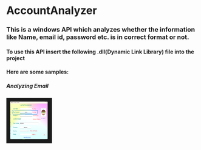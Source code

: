 # AccountAnalyzer
### This is a windows API which analyzes whether the information like Name, email id, password etc. is in correct format or not.

#### To use this API insert the following .dll(Dynamic Link Library) file into the project

#### Here are some samples:

##### Analyzing Email

<img src="./Resources/AccountAnalyzer/AccountAnalyzerDemos/EmailChecking/toosmall.png" width="100" height="100" border="10"/>
